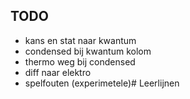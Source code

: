 ## TODO
- kans en stat naar kwantum
- condensed bij kwantum kolom
- thermo weg bij condensed
- diff naar elektro
- spelfouten (experimetele)#   L e e r l i j n e n  
 
